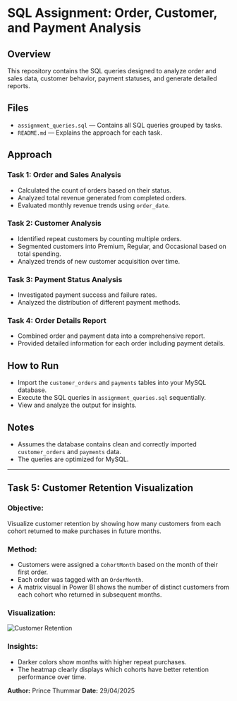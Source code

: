 # SQL Assignment: Order, Customer, and Payment Analysis

## Overview
This repository contains the SQL queries designed to analyze order and sales data, customer behavior, payment statuses, and generate detailed reports.

## Files
- `assignment_queries.sql` — Contains all SQL queries grouped by tasks.
- `README.md` — Explains the approach for each task.

## Approach

### Task 1: Order and Sales Analysis
- Calculated the count of orders based on their status.
- Analyzed total revenue generated from completed orders.
- Evaluated monthly revenue trends using `order_date`.

### Task 2: Customer Analysis
- Identified repeat customers by counting multiple orders.
- Segmented customers into Premium, Regular, and Occasional based on total spending.
- Analyzed trends of new customer acquisition over time.

### Task 3: Payment Status Analysis
- Investigated payment success and failure rates.
- Analyzed the distribution of different payment methods.

### Task 4: Order Details Report
- Combined order and payment data into a comprehensive report.
- Provided detailed information for each order including payment details.

## How to Run
- Import the `customer_orders` and `payments` tables into your MySQL database.
- Execute the SQL queries in `assignment_queries.sql` sequentially.
- View and analyze the output for insights.

## Notes
- Assumes the database contains clean and correctly imported `customer_orders` and `payments` data.
- The queries are optimized for MySQL.

---

## Task 5: Customer Retention Visualization

### Objective:
Visualize customer retention by showing how many customers from each cohort returned to make purchases in future months.

### Method:
- Customers were assigned a `CohortMonth` based on the month of their first order.
- Each order was tagged with an `OrderMonth`.
- A matrix visual in Power BI shows the number of distinct customers from each cohort who returned in subsequent months.

### Visualization:

![Customer Retention](cohort_retention.png)

### Insights:
- Darker colors show months with higher repeat purchases.
- The heatmap clearly displays which cohorts have better retention performance over time.


**Author:** Prince Thummar 
**Date:** 29/04/2025
